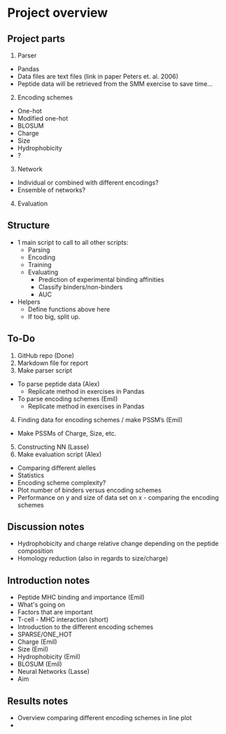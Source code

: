 # Project overview
## Project parts
1. Parser
  * Pandas
  * Data files are text files (link in paper Peters et. al. 2006)
  * Peptide data will be retrieved from the SMM exercise to save time...
2. Encoding schemes
  * One-hot
  * Modified one-hot
  * BLOSUM
  * Charge
  * Size
  * Hydrophobicity
  * ?
3. Network
  * Individual or combined with different encodings?
  * Ensemble of networks?
4. Evaluation

## Structure
- 1 main script to call to all other scripts:
  * Parsing
  * Encoding
  * Training
  * Evaluating
    *  Prediction of experimental binding affinities
    *  Classify binders/non-binders
    *  AUC
- Helpers
  * Define functions above here
  * If too big, split up.

## To-Do
1. GitHub repo (Done)
2. Markdown file for report
3.	Make parser script
  * To parse peptide data (Alex)
    * Replicate method in exercises in Pandas
  * To parse encoding schemes (Emil)
    * Replicate method in exercises in Pandas
4. Finding data for encoding schemes / make PSSM’s (Emil)
  * Make PSSMs of Charge, Size, etc.
5. Constructing NN (Lasse)
6. Make evaluation script (Alex)
 * Comparing different alelles
 * Statistics
 * Encoding scheme complexity?
 * Plot number of binders versus encoding schemes
 * Performance on y and size of data set on x - comparing the encoding schemes 

## Discussion notes
*	Hydrophobicity and charge relative change depending on the peptide composition
*	Homology reduction (also in regards to size/charge)

## Introduction notes
* Peptide MHC binding and importance (Emil)
 * What's going on
 * Factors that are important
 * T-cell - MHC interaction (short)
* Introduction to the different encoding schemes
 * SPARSE/ONE_HOT
 * Charge (Emil)
 * Size (Emil)
 * Hydrophobicity (Emil)
 * BLOSUM (Emil)
* Neural Networks (Lasse)
* Aim
  
## Results notes
* Overview comparing different encoding schemes in line plot
* 
